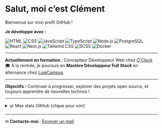 # Salut, moi c’est Clément

Bienvenue sur mon profil GitHub !
 
 **Je développe avec :**

![HTML](https://img.shields.io/badge/HTML5-E34F26?style=for-the-badge&logo=html5&logoColor=white)
![CSS](https://img.shields.io/badge/CSS3-1572B6?style=for-the-badge&logo=css3&logoColor=white)
![JavaScript](https://img.shields.io/badge/JavaScript-F7DF1E?style=for-the-badge&logo=javascript&logoColor=black)
![TypeScript](https://img.shields.io/badge/TypeScript-3178C6?style=for-the-badge&logo=typescript&logoColor=white)
![Node.js](https://img.shields.io/badge/Node.js-339933?style=for-the-badge&logo=nodedotjs&logoColor=white)
![PostgreSQL](https://img.shields.io/badge/PostgreSQL-4169E1?style=for-the-badge&logo=postgresql&logoColor=white)
![React](https://img.shields.io/badge/React-20232A?style=for-the-badge&logo=react&logoColor=61DAFB)
![Next.js](https://img.shields.io/badge/Next.js-000000?style=for-the-badge&logo=next.js&logoColor=white)
![Tailwind CSS](https://img.shields.io/badge/Tailwind_CSS-38B2AC?style=for-the-badge&logo=tailwind-css&logoColor=white)
![SCSS](https://img.shields.io/badge/SCSS-CC6699?style=for-the-badge&logo=sass&logoColor=white)
![Docker](https://img.shields.io/badge/Docker-2496ED?style=for-the-badge&logo=docker&logoColor=white)
     
--- 
 
 **Actuellement en formation :**
Concepteur Développeur Web chez [O'Clock](https://oclock.io)
🎓 À la rentrée, je poursuis en **Mastère Développeur Full Stack** en alternance chez [LiveCampus](https://www.livecampus.fr/) 

---
 
 **Objectifs :**
Continuer à progresser, explorer des projets open source, et toujours apprendre de nouvelles technos !

---

<details>
  <summary>📊 Mes stats GitHub (clique pour voir)</summary>

  <br>

  ![Top Langages](https://github-readme-stats.vercel.app/api/top-langs/?username=Clemsimao&layout=compact&theme=github_dark)  
  ![Clément's GitHub Stats](https://github-readme-stats.vercel.app/api?username=Clemsimao&show_icons=true&theme=github_dark)

</details>

---

✉ **Contacte-moi** : [Envoyer un mail](mailto:12345678+Clemsimao@users.noreply.github.com)
